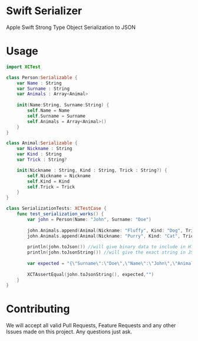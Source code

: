 # Swift Serializer
Apple Swift Strong Type Object Serialization to JSON

# Usage

```swift
import XCTest

class Person:Serializable {
    var Name : String
    var Surname : String
    var Animals : Array<Animal>
    
    init(Name:String, Surname:String) {
        self.Name = Name
        self.Surname = Surname
        self.Animals = Array<Animal>()
    }
}

class Animal:Serializable {
    var Nickname : String
    var Kind : String
    var Trick : String?

    init(Nickname : String, Kind : String, Trick : String?) {
        self.Nickname = Nickname
        self.Kind = Kind
        self.Trick = Trick
    }
}

class SerializationTests: XCTestCase {
    func test_serialization_works() {
        var john = Person(Name: "John", Surname: "Doe")
        
        john.Animals.append(Animal(Nickname: "Fluffy", Kind: "Dog", Trick: "Rollover"))
        john.Animals.append(Animal(Nickname: "Purry", Kind: "Cat", Trick: nil))
        
        println(john.toJson()) //will give binary data to include in HTTP Body
        println(john.toJsonString()) //will give the exact string in JSON
        
        var expected = "{\"Surname\":\"Doe\",\"Name\":\"John\",\"Animals\":[{\"Trick\":\"Rollover\",\"Kind\":\"Dog\",\"Nickname\":\"Fluffy\"},{\"Kind\":\"Cat\",\"Nickname\":\"Purry\"}]}";
        
        XCTAssertEqual(john.toJsonString(), expected,"")
    }
}
```

# Contributing
We will accept all valid Pull Requests, Feature Requests and any other Issues made on this project. Any questions just ask.
